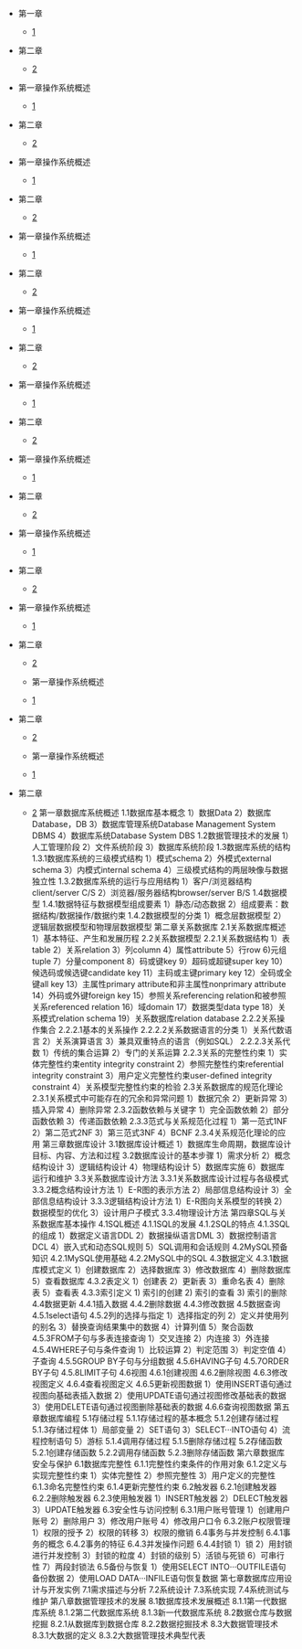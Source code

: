 * 第一章
  * [1](pages/Index.md)


* 第二章
  * [2](pages/Index.md)


* 第一章操作系统概述
  * [1](pages/Index.md)


* 第二章
  * [2](pages/Index.md)


* 第一章操作系统概述
  * [1](pages/Index.md)


* 第二章
  * [2](pages/Index.md)


* 第一章操作系统概述
  * [1](pages/Index.md)


* 第二章
  * [2](pages/Index.md)



* 第一章操作系统概述
  * [1](pages/Index.md)


* 第二章
  * [2](pages/Index.md)


* 第一章操作系统概述
  * [1](pages/Index.md)


* 第二章
  * [2](pages/Index.md)





* 第一章操作系统概述
  * [1](pages/Index.md)


* 第二章
  * [2](pages/Index.md)


* 第一章操作系统概述
  * [1](pages/Index.md)


* 第二章
  * [2](pages/Index.md)




* 第一章操作系统概述
  * [1](pages/Index.md)


* 第二章
  * [2](pages/Index.md)






  * 第一章操作系统概述
  * [1](pages/Index.md)


* 第二章
  * [2](pages/Index.md)






  * 第一章操作系统概述
  * [1](pages/Index.md)


* 第二章
  * [2](pages/Index.md)
第一章数据库系统概述
	1.1数据库基本概念
		1）数据Data
		2）数据库Database，DB
		3）数据库管理系统Database Management System   DBMS
		4）数据库系统Database System  DBS
	1.2数据管理技术的发展
		1）人工管理阶段
		2）文件系统阶段
		3）数据库系统阶段
	1.3数据库系统的结构
		1.3.1数据库系统的三级模式结构
			1）模式schema
			2）外模式external schema
			3）内模式internal  schema
			4）三级模式结构的两层映像与数据独立性
		1.3.2数据库系统的运行与应用结构
			1）客户/浏览器结构client/server C/S
			2）浏览器/服务器结构browser/server B/S
	1.4数据模型
		1.4.1数据特征与数据模型组成要素
			1）静态/动态数据
			2）组成要素：数据结构/数据操作/数据约束
		1.4.2数据模型的分类
			1）概念层数据模型
			2）逻辑层数据模型和物理层数据模型
第二章关系数据库
	2.1关系数据库概述
		1）基本特征、产生和发展历程
	2.2关系数据模型
		2.2.1关系数据结构
			1）表 table
			2）关系relation
			3）列column
			4）属性attribute
			5）行row
			6)元组tuple
			7）分量component
			8）码或键key
			9）超码或超键super key
			10）候选码或候选键candidate key
			11）主码或主键primary key
			12）全码或全键all key
			13）主属性primary attribute和非主属性nonprimary attribute 
			14）外码或外键foreign key
			15）参照关系referencing relation和被参照关系referenced relation
			16）域domain
			17）数据类型data type
			18）关系模式relation schema
			19）关系数据库relation database 
		2.2.2关系操作集合
			2.2.2.1基本的关系操作
			2.2.2.2关系数据语言的分类
				1）关系代数语言
				2）关系演算语言
				3）兼具双重特点的语言（例如SQL）
			2.2.2.3关系代数
				1）传统的集合运算
				2）专门的关系运算
		2.2.3关系的完整性约束
			1）实体完整性约束entity  integrity constraint
			2）参照完整性约束referential integrity constraint
			3）用户定义完整性约束user-defined integrity constraint
			4）关系模型完整性约束的检验
	2.3关系数据库的规范化理论
		2.3.1关系模式中可能存在的冗余和异常问题
			1）数据冗余
			2）更新异常
			3）插入异常
			4）删除异常
		2.3.2函数依赖与关键字
			1）完全函数依赖
			2）部分函数依赖
			3）传递函数依赖
		2.3.3范式与关系规范化过程
			1）第一范式1NF
			2）第二范式2NF
			3）第三范式3NF
			4）BCNF
		2.3.4关系规范化理论的应用
第三章数据库设计
	3.1数据库设计概述
		1）数据库生命周期，数据库设计目标、内容、方法和过程
	3.2数据库设计的基本步骤
		1）需求分析
		2）概念结构设计
		3）逻辑结构设计
		4）物理结构设计
		5）数据库实施
		6）数据库运行和维护
	3.3关系数据库设计方法
		3.3.1关系数据库设计过程与各级模式
		3.3.2概念结构设计方法
			1）E-R图的表示方法
			2）局部信息结构设计
			3）全部信息结构设计
		3.3.3逻辑结构设计方法
			1）E-R图向关系模型的转换
			2）数据模型的优化
			3）设计用户子模式
		3.3.4物理设计方法
第四章SQL与关系数据库基本操作
	4.1SQL概述
		4.1.1SQL的发展
		4.1.2SQL的特点
		4.1.3SQL的组成
			1）数据定义语言DDL
			2）数据操纵语言DML
			3）数据控制语言DCL
			4）嵌入式和动态SQL规则
			5）SQL调用和会话规则
	4.2MySQL预备知识
		4.2.1MySQL使用基础
		4.2.2MySQL中的SQL
	4.3数据定义
		4.3.1数据库模式定义
			1）创建数据库
			2）选择数据库
			3）修改数据库
			4）删除数据库
			5）查看数据库
		4.3.2表定义
			1）创建表
			2）更新表
			3）重命名表
			4）删除表
			5）查看表
		4.3.3索引定义
			1) 索引的创建
			2) 索引的查看
			3) 索引的删除
	4.4数据更新
		4.4.1插入数据
		4.4.2删除数据
		4.4.3修改数据
	4.5数据查询
		4.5.1select语句
		4.5.2列的选择与指定
			1）选择指定的列
			2）定义并使用列的别名
			3）替换查询结果集中的数据
			4）计算列值
			5）聚合函数
		4.5.3FROM子句与多表连接查询
			1）交叉连接
			2）内连接
			3）外连接
		4.5.4WHERE子句与条件查询
			1）比较运算
			2）判定范围
			3）判定空值
			4）子查询
		4.5.5GROUP BY子句与分组数据
		4.5.6HAVING子句
		4.5.7ORDER BY子句
		4.5.8LIMIT子句
	4.6视图
		4.6.1创建视图
		4.6.2删除视图
		4.6.3修改视图定义
		4.6.4查看视图定义
		4.6.5更新视图数据
			1）使用INSERT语句通过视图向基础表插入数据
			2）使用UPDATE语句通过视图修改基础表的数据
			3）使用DELETE语句通过视图删除基础表的数据
		4.6.6查询视图数据
第五章数据库编程
	5.1存储过程
		5.1.1存储过程的基本概念
		5.1.2创建存储过程
		5.1.3存储过程体
			1）局部变量
			2）SET语句
			3）SELECT···INTO语句
			4）流程控制语句
			5）游标
		5.1.4调用存储过程
		5.1.5删除存储过程
	5.2存储函数
		5.2.1创建存储函数
		5.2.2调用存储函数
		5.2.3删除存储函数
第六章数据库安全与保护
	6.1数据库完整性
		6.1.1完整性约束条件的作用对象
		6.1.2定义与实现完整性约束
			1）实体完整性
			2）参照完整性
			3）用户定义的完整性
		6.1.3命名完整性约束
		6.1.4更新完整性约束
	6.2触发器
		6.2.1创建触发器
		6.2.2删除触发器
		6.2.3使用触发器
			1）INSERT触发器
			2）DELECT触发器
			3）UPDATE触发器
	6.3安全性与访问控制
		6.3.1用户账号管理
			1）创建用户账号
			2）删除用户
			3）修改用户账号
			4）修改用户口令
		6.3.2账户权限管理
			1）权限的授予
			2）权限的转移
			3）权限的撤销
	6.4事务与并发控制
		6.4.1事务的概念
		6.4.2事务的特征
		6.4.3并发操作问题
		6.4.4封锁
			1）锁
			2）用封锁进行并发控制
			3）封锁的粒度
			4）封锁的级别
			5）活锁与死锁
			6）可串行性
			7）两段封锁法
	6.5备份与恢复
		1）使用SELECT  INTO···OUTFILE语句备份数据
		2）使用LOAD DATA···INFILE语句恢复数据
第七章数据库应用设计与开发实例
	7.1需求描述与分析
	7.2系统设计
	7.3系统实现
	7.4系统测试与维护
第八章数据管理技术的发展
	8.1数据库技术发展概述
		8.1.1第一代数据库系统
		8.1.2第二代数据库系统
		8.1.3新一代数据库系统
	8.2数据仓库与数据挖掘
		8.2.1从数据库到数据仓库
		8.2.2数据挖掘技术
	8.3大数据管理技术
		8.3.1大数据的定义
		8.3.2大数据管理技术典型代表